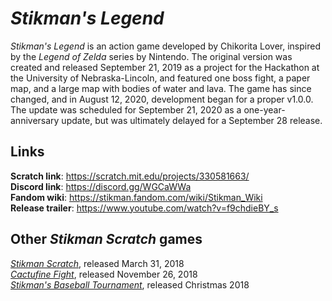 # _Stikman's Legend_
_Stikman's Legend_ is an action game developed by Chikorita Lover, inspired by the _Legend of Zelda_ series by Nintendo. The original version was created and released September 21, 2019 as a project for the Hackathon at the University of Nebraska-Lincoln, and featured one boss fight, a paper map, and a large map with bodies of water and lava. The game has since changed, and in August 12, 2020, development began for a proper v1.0.0. The update was scheduled for September 21, 2020 as a one-year-anniversary update, but was ultimately delayed for a September 28 release.

## Links
**Scratch link**: https://scratch.mit.edu/projects/330581663/<br/>
**Discord link**: https://discord.gg/WGCaWWa<br/>
**Fandom wiki**: https://stikman.fandom.com/wiki/Stikman_Wiki<br/>
**Release trailer**: https://www.youtube.com/watch?v=f9chdieBY_s

## Other _Stikman Scratch_ games
[_Stikman Scratch_](https://scratch.mit.edu/projects/213434956/), released March 31, 2018<br/>
[_Cactufine Fight_](https://scratch.mit.edu/projects/260952731/), released November 26, 2018<br/>
[_Stikman's Baseball Tournament_](https://scratch.mit.edu/projects/273159197/), released Christmas 2018

